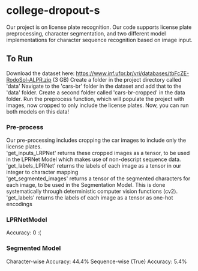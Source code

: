 # college-dropout-s
Our project is on license plate recognition. Our code supports license plate preprocessing, character segmentation, and two different model implementations for character sequence recognition based on image input.

## To Run
Download the dataset here: https://www.inf.ufpr.br/vri/databases/tbFcZE-RodoSol-ALPR.zip (3 GB)
Create a folder in the project directory called 'data'
Navigate to the 'cars-br' folder in the dataset and add that to the 'data' folder.
Create a second folder called 'cars-br-cropped' in the data folder.
Run the preprocess function, which will populate the project with images, now cropped to only include the license plates.
Now, you can run both models on this data!

### Pre-process
Our pre-processing includes cropping the car images to include only the license plates. <br>
'get_inputs_LRPNet' returns these cropped images as a tensor, to be used in the LPRNet Model which makes use of non-descript sequence data. <br>
'get_labels_LPRNet' returns the labels of each image as a tensor in our integer to character mapping<br>
'get_segmented_images' returns a tensor of the segmented characters for each image, to be used in the Segmentation Model. This is done systematically through deterministic computer vision functions (cv2).<br>
'get_labels' returns the labels of each image as a tensor as one-hot encodings<br>

### LPRNetModel
Accuracy: 0 :(

### Segmented Model
Character-wise Accuracy: 44.4%
Sequence-wise (True) Accuracy: 5.4%
